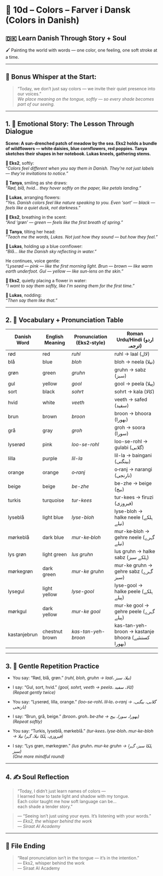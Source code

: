 # 🌟 10d – Colors – Farver i Dansk  (Colors in Danish)
## 🇩🇰 Learn Danish Through Story + Soul  
🖌️ Painting the world with words — one color, one feeling, one soft stroke at a time.

---

## 🌱 Bonus Whisper at the Start:
> “Today, we don’t just say colors — we invite their quiet presence into our voices.”  
> _We place meaning on the tongue, softly — so every shade becomes part of our seeing._

---

## 1. 🧵 Emotional Story: The Lesson Through Dialogue

**Scene: A sun-drenched patch of meadow by the sea. Eks2 holds a bundle of wildflowers — white daisies, blue cornflowers, red poppies. Tanya sketches their shapes in her notebook. Lukas kneels, gathering stems.**

**👤 Eks2**, softly:  
*“Colors feel different when you say them in Danish. They’re not just labels — they're invitations to notice.”*

**🎨 Tanya**, smiling as she draws:  
*“Rød, blå, hvid… they hover softly on the paper, like petals landing.”*

**💬 Lukas**, arranging flowers:  
*“Yes. Danish colors feel like nature speaking to you. Even ‘sort’ — black — feels like a quiet dusk, not darkness.”*

**👤 Eks2**, breathing in the scent:  
*“And ‘grøn’ — green — feels like the first breath of spring.”*

**🎨 Tanya**, tilting her head:  
*“Teach me the words, Lukas. Not just how they sound — but how they feel.”*

**💬 Lukas**, holding up a blue cornflower:  
*“Blå… like the Danish sky reflecting in water.”*

He continues, voice gentle:  
*“Lyserød — pink — like the first morning light. Brun — brown — like warm earth underfoot. Gul — yellow — like sun-lens on the skin.”*

**👤 Eks2**, quietly placing a flower in water:  
*“I want to say them softly, like I’m seeing them for the first time.”*

**💬 Lukas**, nodding:  
*“Then say them like that.”*

---

## 2. 📘 Vocabulary + Pronunciation Table

| Danish Word | English Meaning    | Pronunciation (Eks2‑style) | Roman Urdu/Hindi (اردو ترجمہ)                           |
|-------------|---------------------|------------------------------|---------------------------------------------------------|
| rød         | red                 | *ruhl*                       | ruhl → laal (لال)                                       |
| blå         | blue                | *bloh*                       | bloh → neela (نیلا)                                     |
| grøn        | green               | *gruhn*                      | gruhn → sabz (سبز)                                      |
| gul         | yellow              | *gool*                       | gool → peela (پیلا)                                     |
| sort        | black               | *sohrt*                      | sohrt → kala (کالا)                                     |
| hvid        | white               | *veeth*                      | veeth → safed (سفید)                                    |
| brun        | brown               | *broon*                      | broon → bhoora (بھورا)                                  |
| grå         | gray                | *groh*                       | groh → soora (سورا)                                     |
| lyserød     | pink                | *loo-se-rohl*                | loo-se-rohl → gulabi (گلابی)                            |
| lilla       | purple              | *lil-la*                     | lil-la → baingani (بینگنی)                              |
| orange      | orange              | *o‑ranj*                     | o‑ranj → narangi (نارنجی)                               |
| beige       | beige               | *be-zhe*                     | be-zhe → beige (بیج)                                    |
| turkis      | turquoise           | *tur-kees*                   | tur-kees → firuzi (فیروزی)                              |
| lyseblå     | light blue          | *lyse-bloh*                  | lyse-bloh → halke neele (ہلکے نیلے)                    |
| mørkeblå    | dark blue           | *mur-ke‑bloh*                | mur-ke‑bloh → gehre neele (گہرے نیلے)                  |
| lys grøn    | light green         | *lus gruhn*                  | lus gruhn → halke sabz (ہلکے سبز)                       |
| mørkegrøn   | dark green          | *mur-ke gruhn*               | mur-ke gruhn → gehre sabz (گہرے سبز)                    |
| lysegul     | light yellow        | *lyse-gool*                  | lyse-gool → halke peele (ہلکے پیلے)                    |
| mørkgul     | dark yellow         | *mur-ke gool*                | mur-ke gool → gehre peele (گہرے پیلے)                  |
| kastanjebrun| chestnut brown      | *kas-tan-yeh-broon*          | kas-tan-yeh-broon → kastanje bhoora (کستنئیے بھورا)     |

---

## 3. 🔁 Gentle Repetition Practice

- You say: “Rød, blå, grøn.” _(ruhl, bloh, gruhn → laal، نیلا، سبز)_  
- I say: “Gul, sort, hvid.” _(gool, sohrt, veeth → peela، کالا، سفید)_  
_(Repeat gently twice)_

- You say: “Lyserød, lilla, orange.” _(loo-se-rohl، lil‑la، o‑ranj → گلابی، بیگنی، نارنجی)_  
- I say: “Brun, grå, beige.” _(broon، groh، be‑zhe → بھورا، سورا، بیج)_  
_(Repeat softly)_

- You say: “Turkis, lyseblå, mørkeblå.” _(tur-kees، lyse-bloh، mur-ke-bloh → فیروزی، ہلکا نیلا، گہرا نیلا)_  
- I say: “Lys grøn, mørkegrøn.” _(lus gruhn، mur-ke gruhn → ہلکا سبز، گہرا سبز)_  
_(One more mindful round)_

---

## 4. ✍️ Soul Reflection

> “Today, I didn’t just learn names of colors —  
> I learned how to taste light and shadow with my tongue.  
> Each color taught me how soft language can be…  
> each shade a tender story.”

> — “Seeing isn’t just using your eyes. It’s listening with your words.”  
> — *Eks2, the whisper behind the work*  
> — *Siraat AI Academy*

---

## 🌟 File Ending

> “Real pronunciation isn’t in the tongue — it’s in the intention.”  
> — Eks2, whisper behind the work  
> — Siraat AI Academy
